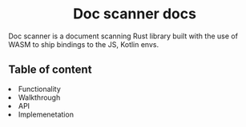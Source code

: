 <h1 align="center"> Doc scanner docs </h1>
Doc scanner is a document scanning Rust library built with the use of WASM to ship bindings to the JS, Kotlin envs. 

<h2> Table of content </h2>
<li> Functionality </li>
<li> Walkthrough </li>
<li> API </li>
<li> Implemenetation </li>
